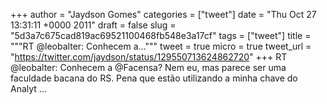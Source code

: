 
+++
author = "Jaydson Gomes"
categories = ["tweet"]
date = "Thu Oct 27 13:31:11 +0000 2011"
draft = false
slug = "5d3a7c675cad819ac69521100468fb548e3a17cf"
tags = ["tweet"]
title = """RT @leobalter: Conhecem a..."""
tweet = true
micro = true
tweet_url = "https://twitter.com/jaydson/status/129550713624862720"
+++
RT @leobalter: Conhecem a @Facensa? Nem eu, mas parece ser uma faculdade bacana do RS. Pena que estão utilizando a minha chave do Analyt ...
